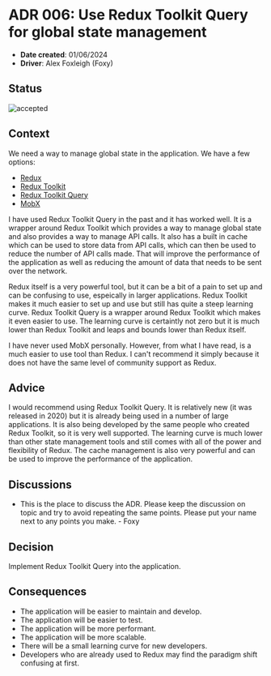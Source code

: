 # ADR 006: Use Redux Toolkit Query for global state management

- **Date created**: 01/06/2024
- **Driver**: Alex Foxleigh (Foxy)

## Status

![accepted]

## Context

We need a way to manage global state in the application. We have a few options:

- [Redux](https://redux.js.org/)
- [Redux Toolkit](https://redux-toolkit.js.org/)
- [Redux Toolkit Query](https://redux-toolkit.js.org/rtk-query/overview)
- [MobX](https://mobx.js.org/README.html)

I have used Redux Toolkit Query in the past and it has worked well. It is a wrapper
around Redux Toolkit which provides a way to manage global state and also provides
a way to manage API calls. It also has a built in cache which can be used to store
data from API calls, which can then be used to reduce the number of API calls made.
That will improve the performance of the application as well as reducing the amount
of data that needs to be sent over the network.

Redux itself is a very powerful tool, but it can be a bit of a pain to set up and
can be confusing to use, espeically in larger applications. Redux Toolkit makes
it much easier to set up and use but still has quite a steep learning curve. Redux
Toolkit Query is a wrapper around Redux Toolkit which makes it even easier to use.
The learning curve is certaintly not zero but it is much lower than Redux Toolkit
and leaps and bounds lower than Redux itself.

I have never used MobX personally. However, from what I have read, is a much easier
to use tool than Redux. I can't recommend it simply because it does not have the
same level of community support as Redux.

## Advice

I would recommend using Redux Toolkit Query. It is relatively new (it was released
in 2020) but it is already being used in a number of large applications. It is
also being developed by the same people who created Redux Toolkit, so it is very
well supported. The learning curve is much lower than other state management tools
and still comes with all of the power and flexibility of Redux. The cache
management is also very powerful and can be used to improve the performance of
the application.

## Discussions

- This is the place to discuss the ADR. Please keep the discussion
  on topic and try to avoid repeating the same points. Please put your name next to
  any points you make. - Foxy

## Decision

Implement Redux Toolkit Query into the application.

## Consequences

- The application will be easier to maintain and develop.
- The application will be easier to test.
- The application will be more performant.
- The application will be more scalable.
- There will be a small learning curve for new developers.
- Developers who are already used to Redux may find the paradigm shift confusing
  at first.

[proposed]: https://img.shields.io/badge/Proposed-yellow?style=for-the-badge
[accepted]: https://img.shields.io/badge/Accepted-green?style=for-the-badge
[superceded]: https://img.shields.io/badge/Superceded-orange?style=for-the-badge
[rejected]: https://img.shields.io/badge/Rejected-red?style=for-the-badge
[deprecated]: https://img.shields.io/badge/Deprecated-grey?style=for-the-badge
